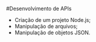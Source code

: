 #Desenvolvimento de APIs

- Criação de um projeto Node.js;
- Manipulação de arquivos;
- Manipulação de objetos JSON.

